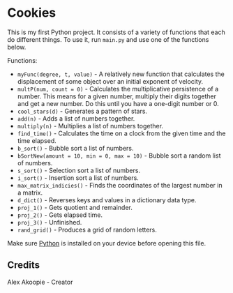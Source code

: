# Cookies

This is my first Python project. It consists of a variety of functions that each do different things. To use it, run `main.py` and use one of the functions below.

Functions:
* `myFunc(degree, t, value)` - A relatively new function that calculates the displacement of some object over an initial exponent of velocity.
* `multP(num, count = 0)` - Calculates the multiplicative persistence of a number. This means for a given number, multiply their digits together and get a new number. Do this until you have a one-digit number or 0.
* `cool_stars(d)` - Generates a pattern of stars.
* `add(n)` - Adds a list of numbers together.
* `multiply(n)` - Multiplies a list of numbers together.
* `find_time()` - Calculates the time on a clock from the given time and the time elapsed.
* `b_sort()` - Bubble sort a list of numbers.
* `bSortNew(amount = 10, min = 0, max = 10)` - Bubble sort a random list of numbers.
* `s_sort()` - Selection sort a list of numbers.
* `i_sort()` - Insertion sort a list of numbers.
* `max_matrix_indicies()` - Finds the coordinates of the largest number in a matrix.
* `d_dict()` - Reverses keys and values in a dictionary data type.
* `proj_1()` - Gets quotient and remainder.
* `proj_2()` - Gets elapsed time.
* `proj_3()` - Unfinished.
* `rand_grid()` - Produces a grid of random letters.

Make sure [Python](https://www.python.org/downloads/ "Download Python from www.python.org") is installed on your device before opening this file.

## Credits

Alex Akoopie - Creator